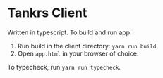 # Tankrs Client

Written in typescript. To build and run app:

1. Run build in the client directory: `yarn run build`
2. Open `app.html` in your browser of choice.

To typecheck, run `yarn run typecheck`.
